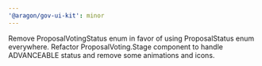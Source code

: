 ```yaml
---
'@aragon/gov-ui-kit': minor
---
```


Remove ProposalVotingStatus enum in favor of using ProposalStatus enum everywhere. Refactor ProposalVoting.Stage
component to handle ADVANCEABLE status and remove some animations and icons.
